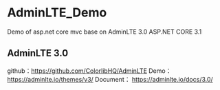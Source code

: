 # AdminLTE_Demo
Demo of asp.net core mvc base on AdminLTE 3.0
ASP.NET CORE 3.1

## AdminLTE 3.0
github：https://github.com/ColorlibHQ/AdminLTE
Demo：https://adminlte.io/themes/v3/
Document： https://adminlte.io/docs/3.0/
